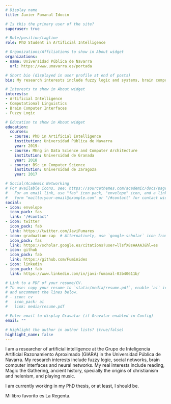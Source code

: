 ```yaml
---
# Display name
title: Javier Fumanal Idocin

# Is this the primary user of the site?
superuser: true

# Role/position/tagline
role: PhD Student in Artificial Intelligence

# Organizations/Affiliations to show in About widget
organizations:
- name: Universidad Pública de Navarra
  url: https://www.unavarra.es/portada

# Short bio (displayed in user profile at end of posts)
bio: My research interests include fuzzy logic and systems, brain computer interfaces and social network analysis.

# Interests to show in About widget
interests:
- Artificial Intelligence
- Computational Linguistics
- Brain Computer Interfaces
- Fuzzy Logic

# Education to show in About widget
education:
  courses:
  - course: PhD in Artificial Intelligence
    institution: Universidad Pública de Navarra
    year: 2019-
  - course: MEng in Data Science and Computer Architecture
    institution: Universidad de Granada
    year: 2018
  - course: BSc in Computer Science
    institution: Universidad de Zaragoza
    year: 2017

# Social/Academic Networking
# For available icons, see: https://sourcethemes.com/academic/docs/page-builder/#icons
#   For an email link, use "fas" icon pack, "envelope" icon, and a link in the
#   form "mailto:your-email@example.com" or "/#contact" for contact widget.
social:
- icon: envelope
  icon_pack: fas
  link: '/#contact'
- icon: twitter
  icon_pack: fab
  link: https://twitter.com/JaviFumares
- icon: graduation-cap  # Alternatively, use `google-scholar` icon from `ai` icon pack
  icon_pack: fas
  link: https://scholar.google.es/citations?user=llsfX8sAAAAJ&hl=es
- icon: github
  icon_pack: fab
  link: https://github.com/Fuminides
- icon: linkedin
  icon_pack: fab
  link: https://www.linkedin.com/in/javi-fumanal-03b40611b/

# Link to a PDF of your resume/CV.
# To use: copy your resume to `static/media/resume.pdf`, enable `ai` icons in `params.toml`, 
# and uncomment the lines below.
# - icon: cv
#   icon_pack: ai
#   link: media/resume.pdf

# Enter email to display Gravatar (if Gravatar enabled in Config)
email: ""

# Highlight the author in author lists? (true/false)
highlight_name: false
---
```


I am a researcher of artificial intelligence at the Grupo de Inteligencia Artificial Razonamiento Aproximado (GIARA) in the Universidad Pública de Navarra. My research interests include fuzzy logic, social networks, brain computer interfaces and neural networks. My real interests include reading, Magic the Gathering, ancient history, specially the origins of christianism and helenism, and playing music.

I am currently working in my PhD thesis, or at least, I should be.

Mi libro favorito es La Regenta.
